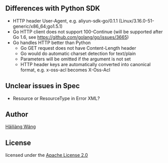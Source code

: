 
Differences with Python SDK
---------------------------

* HTTP header User-Agent, e.g. aliyun-sdk-go/0.1.1 (Linux/3.16.0-51-generic/x86_64;go1.5.1)
* Go HTTP client does not support 100-Continue (will be supported after Go 1.6, see https://github.com/golang/go/issues/3665)
* Go handles HTTP better than Python
  - Go GET request does not have Content-Length header
  - Go would do automatic charset detection for text/plain
  - Parameters will be omitted if the argument is not set
  - HTTP header keys are automatically converted into canonical format, e.g.
    x-oss-acl becomes X-Oss-Acl

Unclear issues in Spec
----------------------

* Resource or ResourceType in Error XML?

Author
------

[Hǎiliàng Wáng](https://github.com/h12w)

## License

licensed under the [Apache License 2.0](https://www.apache.org/licenses/LICENSE-2.0.html)
